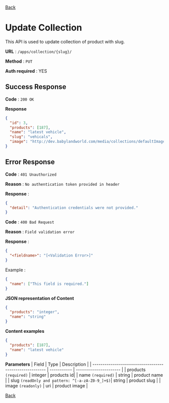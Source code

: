 [Back](../README.md)

# Update Collection

This API is used to update collection of product with slug.

**URL** : `/apps/collection/{slug}/`

**Method** : `PUT`

**Auth required** : YES

## Success Response

**Code** : `200 OK`

**Response**

```json
{
  "id": 3,
  "products": [187],
  "name": "latest vehicle",
  "slug": "vehicals",
  "image": "http://dev.babylandworld.com/media/collections/defaultImage.png"
}
```

## Error Response

**Code** : `401 Unauthorized`

**Reason** : `No authentication token provided in header`

**Response** :

```json
{
  "detail": "Authentication credentials were not provided."
}
```

**Code** : `400 Bad Request`

**Reason** : `Field validation error`

**Response** :

```json
{
  "<fieldname>": "[<Validation Error>]"
}
```

Example :

```json
{
  "name": ["This field is required."]
}
```

**JSON representation of Content**

```json
{
  "products": "integer",
  "name": "string"
}
```

**Content examples**

```json
{
  "products": [187],
  "name": "latest vehicle"
}
```

**Parameters**
| Field | Type | Description |
| ------------------------------------------------------- | ----------- | ---------------------- |
| products `(required)` | integer | products id|
| name `(required)` | string | product name |
| slug `(readOnly and pattern: ^[-a-zA-Z0-9_]+$)`| string | product slug |
| image `(readonly)` | uri | product image |

[Back](../README.md)
